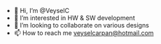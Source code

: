 - 👋 Hi, I’m @VeyselC
- 👀 I’m interested in HW & SW development
- 💞️ I’m looking to collaborate on various designs
- 📫 How to reach me veyselcarpan@hotmail.com

<!---
VeyselC/VeyselC is a ✨ special ✨ repository because its `README.md` (this file) appears on your GitHub profile.
You can click the Preview link to take a look at your changes.
--->
